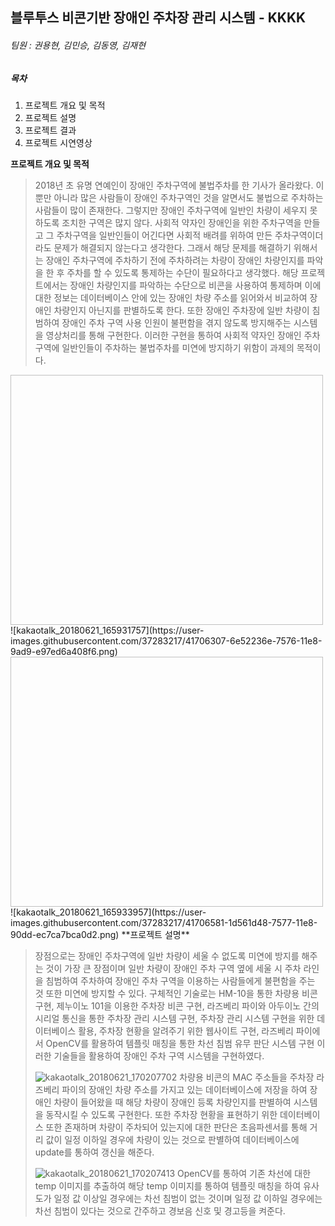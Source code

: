 ## 블루투스 비콘기반 장애인 주차장 관리 시스템 - KKKK
###### 팀원 : 권용현, 김민승, 김동영, 김재현
##### 목차

1. 프로젝트 개요 및 목적
2. 프로젝트 설명
3. 프로젝트 결과
4. 프로젝트 시연영상

**프로젝트 개요 및 목적**

> 2018년 초 유명 연예인이 장애인 주차구역에 불법주차를 한 기사가 올라왔다. 이뿐만 아니라 많은 사람들이 장애인 주차구역인 것을 알면서도 불법으로 주차하는 사람들이 많이 존재한다. 그렇지만 장애인 주차구역에 일반인 차량이 세우지 못하도록 조치한 구역은 많지 않다. 사회적 약자인 장애인을 위한 주차구역을 만들고 그 주차구역을 일반인들이 어긴다면 사회적 배려를 위하여 만든 주차구역이더라도 문제가 해결되지 않는다고 생각한다. 그래서 해당 문제를 해결하기 위해서는 장애인 주차구역에 주차하기 전에 주차하려는 차량이 장애인 차량인지를 파악을 한 후 주차를 할 수 있도록 통제하는 수단이 필요하다고 생각했다. 해당 프로젝트에서는 장애인 차량인지를 파악하는 수단으로 비콘을 사용하여 통제하며 이에 대한 정보는 데이터베이스 안에 있는 장애인 차량 주소를 읽어와서 비교하여 장애인 차량인지 아닌지를 판별하도록 한다. 또한 장애인 주차장에 일반 차량이 침범하여 장애인 주차 구역 사용 인원이 불편함을 겪지 않도록 방지해주는 시스템을 영상처리를 통해 구현한다. 이러한 구현을 통하여 사회적 약자인 장애인 주차구역에 일반인들이 주차하는 불법주차를 미연에 방지하기 위함이 과제의 목적이다. 
<img width="500" height="400">
![kakaotalk_20180621_165931757](https://user-images.githubusercontent.com/37283217/41706307-6e52236e-7576-11e8-9ad9-e97ed6a408f6.png)
</img>
<img width="500" height="400">
![kakaotalk_20180621_165933957](https://user-images.githubusercontent.com/37283217/41706581-1d561d48-7577-11e8-90dd-ec7ca7bca0d2.png)
</img>
**프로젝트 설명**

> 장점으로는 장애인 주차구역에 일반 차량이 세울 수 없도록 미연에 방지를 해주는 것이 가장 큰 장점이며 일반 차량이 장애인 주차 구역 옆에 세울 시 주차 라인을 침범하여 주차하여 장애인 주차 구역을 이용하는 사람들에게 불편함을 주는 것 또한 미연에 방지할 수 있다. 구체적인 기술로는 HM-10을 통한 차량용 비콘 구현, 제누이노 101을 이용한 주차장 비콘 구현, 라즈베리 파이와 아두이노 간의 시리얼 통신을 통한 주차장 관리 시스템 구현, 주차장 관리 시스템 구현을 위한 데이터베이스 활용, 주차장 현황을 알려주기 위한 웹사이트 구현, 라즈베리 파이에서 OpenCV를 활용하여 템플릿 매칭을 통한 차선 침범 유무 판단 시스템 구현 이러한 기술들을 활용하여 장애인 주차 구역 시스템을 구현하였다. 
>
> ![kakaotalk_20180621_170207702](https://user-images.githubusercontent.com/37283217/41706726-765dcc42-7577-11e8-9bf2-bedf3911b2d1.png)
> 차량용 비콘의 MAC 주소들을 주차장 라즈베리 파이의 장애인 차량 주소를 가지고 있는 데이터베이스에 저장을 하여 장애인 차량이 들어왔을 때 해당 차량이 장애인 등록 차량인지를 판별하여 시스템을 동작시킬 수 있도록 구현한다. 또한 주차장 현황을 표현하기 위한 데이터베이스 또한 존재하며 차량이 주차되어 있는지에 대한 판단은 초음파센서를 통해 거리 값이 일정 이하일 경우에 차량이 있는 것으로 판별하여 데이터베이스에 update를 통하여 갱신을 해준다. 
>
> ![kakaotalk_20180621_170207413](https://user-images.githubusercontent.com/37283217/41706738-7e330432-7577-11e8-89f5-a5a4ee2fec6f.png)
> OpenCV를 통하여 기존 차선에 대한 temp 이미지를 추출하여 해당 temp 이미지를 통하여 템플릿 매칭을 하여 유사도가 일정 값 이상일 경우에는 차선 침범이 없는 것이며 일정 값 이하일 경우에는 차선 침범이 있다는 것으로 간주하고 경보음 신호 및 경고등을 켜준다.

